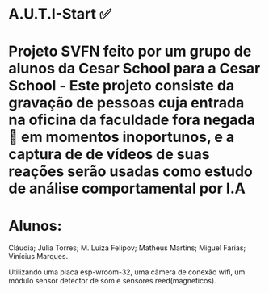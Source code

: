 # A.U.T.I-Start ✅

# Projeto SVFN feito por um grupo de alunos da Cesar School para a Cesar School - Este projeto consiste da gravação de pessoas cuja entrada na oficina da faculdade fora negada🚫 em momentos inoportunos, e a captura de de vídeos de suas reações serão usadas como estudo de análise comportamental por I.A 

# Alunos:

Cláudia;
Julia Torres;
M. Luiza Felipov;
Matheus Martins;
Miguel Farias;
Vinícius Marques.

Utilizando uma placa esp-wroom-32, uma cãmera de conexão wifi, um módulo sensor detector de som e sensores reed(magneticos).

